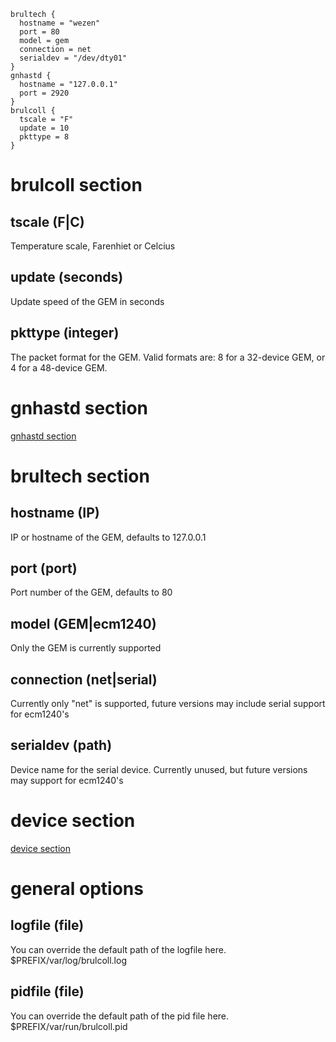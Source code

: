 ```
brultech {
  hostname = "wezen"
  port = 80
  model = gem
  connection = net
  serialdev = "/dev/dty01"
}
gnhastd {
  hostname = "127.0.0.1"
  port = 2920
}
brulcoll {
  tscale = "F"
  update = 10
  pkttype = 8
}
```

# brulcoll section
## tscale (F|C)
Temperature scale, Farenhiet or Celcius
## update (seconds)
Update speed of the GEM in seconds
## pkttype (integer)
The packet format for the GEM.  Valid formats are: 8 for a 32-device GEM, or 4 for a 48-device GEM.

# gnhastd section
[gnhastd section](gnhastd_sec.md)

# brultech section
## hostname (IP)
IP or hostname of the GEM, defaults to 127.0.0.1
## port (port)
Port number of the GEM, defaults to 80
## model (GEM|ecm1240)
Only the GEM is currently supported
## connection (net|serial)
Currently only "net" is supported, future versions may include serial support for ecm1240's
## serialdev (path)
Device name for the serial device.  Currently unused, but future versions may support for ecm1240's

# device section
[device section](device.md)

# general options
## logfile (file)
You can override the default path of the logfile here. $PREFIX/var/log/brulcoll.log
## pidfile (file)
You can override the default path of the pid file here. $PREFIX/var/run/brulcoll.pid
